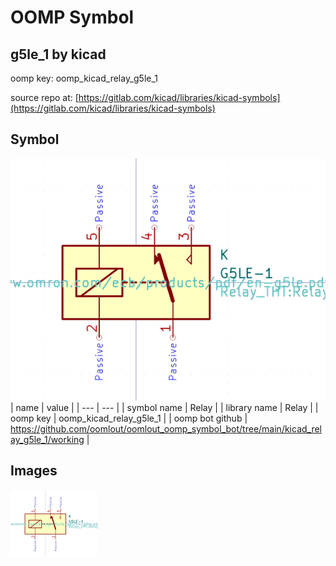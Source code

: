 # OOMP Symbol  
## g5le_1  by kicad  
  
oomp key: oomp_kicad_relay_g5le_1  
  
source repo at: [https://gitlab.com/kicad/libraries/kicad-symbols](https://gitlab.com/kicad/libraries/kicad-symbols)  
## Symbol  
  
[![working.png](working_600.png)](working.png)  
| name | value | 
| --- | --- | 
| symbol name | Relay | 
| library name | Relay | 
| oomp key | oomp_kicad_relay_g5le_1 | 
| oomp bot github | https://github.com/oomlout/oomlout_oomp_symbol_bot/tree/main/kicad_relay_g5le_1/working | 
## Images  
  
[![working.png](working_140.png)](working.png)  
